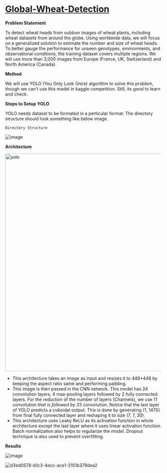 # [Global-Wheat-Detection](https://www.kaggle.com/competitions/global-wheat-detection/)

**Problem Statement**

To detect wheat heads from outdoor images of wheat plants, including wheat datasets from around the globe. Using worldwide data, we will focus on a generalized solution to estimate the number and size of wheat heads. To better gauge the performance for unseen genotypes, environments, and observational conditions, the training dataset covers multiple regions. We will use more than 3,000 images from Europe (France, UK, Switzerland) and North America (Canada). 

**Method**

We will use YOLO (You Only Look Once) algorithm to solve this problem, though we can't use this model in kaggle competition. Still, its good to learn and check.

**Steps to Setup YOLO**

YOLO needs dataset to be formated in a perticular format: The directory structure should look something like below image.

`Directory Structure`

![image](https://user-images.githubusercontent.com/43055935/173280016-975392ba-7e2e-41ac-94a9-5bfc539ba1cb.png)



**Architecture**

<img width="700" alt="yolo" src="https://user-images.githubusercontent.com/43055935/174430508-b6f573ab-1f69-421e-854d-914b2f2a5cdd.png">

* This architecture takes an image as input and resizes it to 448*448 by keeping the aspect ratio same and performing padding.
* This image is then passed in the CNN network. This model has 24 convolution layers, 4 max-pooling layers followed by 2 fully connected layers. For the reduction of the number of layers (Channels), we use 1*1 convolution that is followed by 3*3 convolution. Notice that the last layer of YOLO predicts a cuboidal output. This is done by generating (1, 1470) from final fully connected layer and reshaping it to size (7, 7, 30). 
* This architecture uses Leaky ReLU as its activation function in whole architecture except the last layer where it uses linear activation function. Batch normalization also helps to regularize the model. Dropout technique is also used to prevent overfitting.


**Results**

![image](https://user-images.githubusercontent.com/43055935/174430753-581a6621-570a-4984-a444-3b27155866de.png)

![d3ed0578-b1c3-4ecc-ace1-2151b379dea2](https://user-images.githubusercontent.com/43055935/173284100-08557a4d-897d-47de-8a7f-313c5c93513c.jpg)
